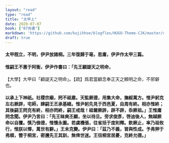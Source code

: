 ```yaml
---
layout: "read"
type: "read"
title: "太甲上"
date: 2020-07-07
book: ["07尙書"]
markdown: 'https://github.com/kujihhoe/blogflex/HUGO-Theme-CJK/master/content/read/07-尙書/014-太甲上.md'
draft: true
---
```


#### 太甲旣立，不明，伊尹放諸桐。三年復歸于亳，思庸，伊尹作<v>太甲</v>三篇。

#### 惟嗣王不惠于阿衡，伊尹作書曰：「先王顧諟天之明命，

【大學】<v>大甲</v>曰「顧諟天之明命」。【疏】爲君當顧念奉正天之顯明之命，不邪僻也。

#### 以承上下神祇。社稷宗廟，罔不祗肅。天監厥德，用集大命，撫綏萬方。惟尹躬克左右厥辟，宅師，肆嗣王丕承基緒。惟尹躬先見于西邑夏，自周有終。相亦惟終；其後嗣王罔克有終，相亦罔終，嗣王戒哉！祗爾厥辟，辟不辟，忝厥祖。」王惟庸罔念聞。伊尹乃言曰：「先王昧爽丕顯，坐以待旦。旁求俊彥，啓迪後人，無越厥命以自覆。慎乃儉德，惟懷永圖。若虞機張，往省括于度則釋。欽厥止，率乃祖攸行，惟朕以懌，萬世有辭。」王未克變。伊尹曰：「茲乃不義，習與性成。予弗狎于弗順，營于桐宮，密邇先王其訓，無俾世迷。王徂桐宮居憂，克終允德。」
